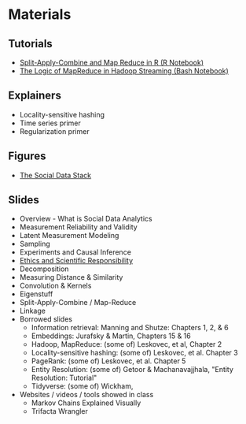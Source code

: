 # Materials

## Tutorials

* [Split-Apply-Combine and Map Reduce in R (R Notebook)](https://burtmonroe.github.io/SoDA501/Materials/SplitApplyCombine_R/)
* [The Logic of MapReduce in Hadoop Streaming (Bash Notebook)](https://burtmonroe.github.io/SoDA501/Materials/SplitApplyCombine_MapReduce)

## Explainers
* Locality-sensitive hashing
* Time series primer
* Regularization primer

## Figures

* [The Social Data Stack](https://burtmonroe.github.io/SoDA501/Materials/sodastack.png)

## Slides

* Overview - What is Social Data Analytics
* Measurement Reliability and Validity
* Latent Measurement Modeling
* Sampling
* Experiments and Causal Inference
* [Ethics and Scientific Responsibility](https://burtmonroe.github.io/SoDA501/Materials/Slides/SoDA501Ethics2018.pdf)
* Decomposition
* Measuring Distance & Similarity
* Convolution & Kernels
* Eigenstuff
* Split-Apply-Combine / Map-Reduce
* Linkage
* Borrowed slides
  * Information retrieval: Manning and Shutze: Chapters 1, 2, & 6
  * Embeddings: Jurafsky & Martin, Chapters 15 & 16
  * Hadoop, MapReduce: (some of) Leskovec, et al, Chapter 2
  * Locality-sensitive hashing: (some of) Leskovec, et al. Chapter 3
  * PageRank: (some of) Leskovec, et al. Chapter 5
  * Entity Resolution: (some of) Getoor & Machanavajjhala, "Entity Resolution: Tutorial"
  * Tidyverse: (some of) Wickham,
* Websites / videos / tools showed in class
  * Markov Chains Explained Visually
  * Trifacta Wrangler
